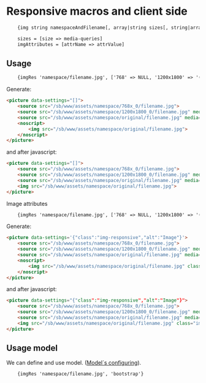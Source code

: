 # Responsive macros and client side

```html
    {img string namespaceAndFilename[, array|string sizes[, string|array|null flags = FIT]][, imgAttributes]}

    sizes = [size => media-queries]
    imgAttributes = [attrName => attrValue]
```

## Usage

```html
    {imgRes 'namespace/filename.jpg', ['768' => NULL, '1200x1800' => '(min-width: 768px)', NULL => '(min-width: 768px)']}
```

Generate:
```html
<picture data-settings="[]">
    <source src="/sb/www/assets/namespace/768x_0/filename.jpg">
    <source src="/sb/www/assets/namespace/1200x1800_0/filename.jpg" media="(min-width: 768px)">
    <source src="/sb/www/assets/namespace/original/filename.jpg" media="(min-width: 768px)">
    <noscript>
        <img src="/sb/www/assets/namespace/original/filename.jpg">
    </noscript>
</picture>
```

and after javascript:
```html
<picture data-settings="[]">
    <source src="/sb/www/assets/namespace/768x_0/filename.jpg">
    <source src="/sb/www/assets/namespace/1200x1800_0/filename.jpg" media="(min-width: 768px)">
    <source src="/sb/www/assets/namespace/original/filename.jpg" media="(min-width: 768px)">
    <img src="/sb/www/assets/namespace/original/filename.jpg">
</picture>
```

Image attributes

```html
    {imgRes 'namespace/filename.jpg', ['768' => NULL, '1200x1800' => '(min-width: 768px)', NULL => '(min-width: 768px)'], 'fit', ['class' => 'img-responsive', 'alt' => 'Image']}
```

Generate:

```html
<picture data-settings='{"class":"img-responsive","alt":"Image"}'>
    <source src="/sb/www/assets/namespace/768x_0/filename.jpg">
    <source src="/sb/www/assets/namespace/1200x1800_0/filename.jpg" media="(min-width: 768px)">
    <source src="/sb/www/assets/namespace/original/filename.jpg" media="(min-width: 768px)">
    <noscript>
        <img src="/sb/www/assets/namespace/original/filename.jpg" class="img-responsive" alt="Image">
    </noscript>
</picture>
```

and after javascript:
```html
<picture data-settings="{"class":"img-responsive","alt":"Image"}">
    <source src="/sb/www/assets/namespace/768x_0/filename.jpg">
    <source src="/sb/www/assets/namespace/1200x1800_0/filename.jpg" media="(min-width: 768px)">
    <source src="/sb/www/assets/namespace/original/filename.jpg" media="(min-width: 768px)">
    <img src="/sb/www/assets/namespace/original/filename.jpg" class="img-responsive" alt="Image">
</picture>
```
## Usage model

We can define and use model. ([Model´s configuring](https://github.com/AntikCz/WebChemistry-Images/blob/master/manual/en/CONFIGURING.md)).

```html
    {imgRes 'namespace/filename.jpg', 'bootstrap'}
```